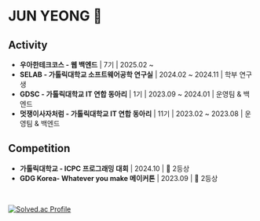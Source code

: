 # JUN YEONG 👋

<div align="left">

## Activity
- **우아한테크코스 - 웹 백엔드** | 7기 | 2025.02 ~
- **SELAB - 가톨릭대학교 소프트웨어공학 연구실** | 2024.02 ~ 2024.11 | 학부 연구생
- **GDSC - 가톨릭대학교 IT 연합 동아리** | 1기 | 2023.09 ~ 2024.01 | 운영팀 & 백엔드 
- **멋쟁이사자처럼 - 가톨릭대학교 IT 연합 동아리** | 11기 | 2023.02 ~ 2023.08 | 운영팀 & 백엔드 

## Competition
- **가톨릭대학교 - ICPC 프로그래밍 대회** | 2024.10  | 🥈 2등상
- **GDG Korea- Whatever you make 메이커톤** | 2023.09 | 🥈 2등상 

<div align="left">
<br>
  
[![Solved.ac Profile](http://mazassumnida.wtf/api/v2/generate_badge?boj=rlawnsdud920)](https://solved.ac/rlawnsdud920/)

